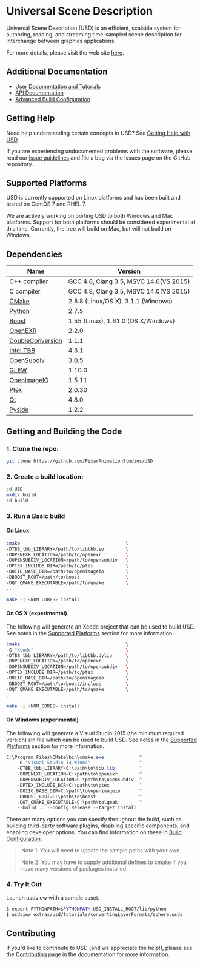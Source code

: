 Universal Scene Description
===========================

Universal Scene Description (USD) is an efficient, scalable system for
authoring, reading, and streaming time-sampled scene description for
interchange between graphics applications.

For more details, please visit the web site [here](http://openusd.org).

Additional Documentation
------------------------

* [User Documentation and Tutorials](http://openusd.org/docs/index.html)
* [API Documentation](http://openusd.org/docs/api/index.html)
* [Advanced Build Configuration](BUILDING.md)


Getting Help
------------

Need help understanding certain concepts in USD? See
[Getting Help with USD](http://openusd.org/docs/Getting-Help-with-USD.html).

If you are experiencing undocumented problems with the software, 
please read our [issue guidelines](ISSUES.md) and file a bug via the
Issues page on the GitHub repository.

Supported Platforms
-------------------

USD is currently supported on Linux platforms and has been built and tested
on CentOS 7 and RHEL 7.

We are actively working on porting USD to both Windows and Mac platforms. 
Support for both platforms should be considered experimental at this time.
Currently, the tree will build on Mac, but will not build on Windows.

Dependencies
------------

| Name | Version |
| ---- | --------- |
| C++ compiler                                                      | GCC 4.8, Clang 3.5, MSVC 14.0(VS 2015) |
| C compiler                                                        | GCC 4.8, Clang 3.5, MSVC 14.0(VS 2015) |
| [CMake](https://cmake.org/documentation/)                         | 2.8.8 (Linux/OS X), 3.1.1 (Windows)    |
| [Python](https://python.org)                                      | 2.7.5              |
| [Boost](https://boost.org)                                        | 1.55 (Linux), 1.61.0 (OS X/Windows)    |
| [OpenEXR](https://openexr.org)                                    | 2.2.0              |
| [DoubleConversion](https://github.com/google/double-conversion)   | 1.1.1              |
| [Intel TBB](https://www.threadingbuildingblocks.org/)             | 4.3.1              |
| [OpenSubdiv](https://github.com/PixarAnimationStudios/OpenSubdiv) | 3.0.5              |
| [GLEW](http://glew.sourceforge.net/)                              | 1.10.0             |
| [OpenImageIO](https://sites.google.com/site/openimageio/home)     | 1.5.11             |
| [Ptex](http://ptex.us/)                                           | 2.0.30             |
| [Qt](http://doc.qt.io/qt-4.8)                                     | 4.8.0              |
| [Pyside](http://wiki.qt.io/PySide)                                | 1.2.2              |


Getting and Building the Code
-----------------------------

### 1. Clone the repo:

```bash 
git clone https://github.com/PixarAnimationStudios/USD
```

### 2. Create a build location:
```bash
cd USD
mkdir build
cd build
```

### 3. Run a Basic build

#### On Linux 

```bash
cmake                                       \
-DTBB_tbb_LIBRARY=/path/to/libtbb.so        \    
-DOPENEXR_LOCATION=/path/to/openexr         \
-DOPENSUBDIV_LOCATION=/path/to/opensubdiv   \
-DPTEX_INCLUDE_DIR=/path/to/ptex            \
-DOIIO_BASE_DIR=/path/to/openimageio        \
-DBOOST_ROOT=/path/to/boost                 \
-DQT_QMAKE_EXECUTABLE=/path/to/qmake        \
..

make -j <NUM_CORES> install
```

#### On OS X (experimental)

The following will generate an Xcode project that can be used to build USD.
See notes in the [Supported Platforms](#supported-platforms) section
for more information.

```bash
cmake                                       \
-G "Xcode"                                  \
-DTBB_tbb_LIBRARY=/path/to/libtbb.dylib     \    
-DOPENEXR_LOCATION=/path/to/openexr         \
-DOPENSUBDIV_LOCATION=/path/to/opensubdiv   \
-DPTEX_INCLUDE_DIR=/path/to/ptex            \
-DOIIO_BASE_DIR=/path/to/openimageio        \
-DBOOST_ROOT=/path/to/boost/include         \
-DQT_QMAKE_EXECUTABLE=/path/to/qmake        \
..

make -j <NUM_CORES> install
```

#### On Windows (experimental)

The following will generate a Visual Studio 2015 (the minimum required version)
sln file which can be used to build USD. See notes in the 
[Supported Platforms](#supported-platforms) section for more information.

```powershell
C:\Program Files\CMake\bin\cmake.exe             ^
    -G "Visual Studio 14 Win64"                  ^
    -DTBB_tbb_LIBRARY=C:\path\to\tbb.lib         ^     
    -DOPENEXR_LOCATION=C:\path\to\openexr        ^ 
    -DOPENSUBDIV_LOCATION=C:\path\to\opensubdiv  ^ 
    -DPTEX_INCLUDE_DIR=C:\path\to\ptex           ^ 
    -DOIIO_BASE_DIR=C:\path\to\openimageio       ^ 
    -DBOOST_ROOT=C:\path\to\boost                ^ 
    -DQT_QMAKE_EXECUTABLE=C:\path\to\qmak        ^
    --build .. --config Release --target install

```  


There are many options you can specify throughout the build, such as
building third-party software plugins, disabling specific components, 
and enabling developer options. You can find information on these in [Build Configuration](BUILDING.md).

> Note 1: You will need to update the sample paths with your own.

> Note 2: You may have to supply additional defines to cmake if you have many versions of packages installed. 


### 4. Try It Out

Launch usdview with a sample asset.

```bash
$ export PYTHONPATH=$PYTHONPATH:USD_INSTALL_ROOT/lib/python
$ usdview extras/usd/tutorials/convertingLayerFormats/sphere.usda
```

Contributing
------------

If you'd like to contribute to USD (and we appreciate the help!), please see
the [Contributing](http://openusd.org/docs/Contributing-to-USD.html) page in the
documentation for more information.
